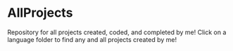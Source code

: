 # AllProjects
Repository for all projects created, coded, and completed by me!
Click on a language folder to find any and all projects created by me!
